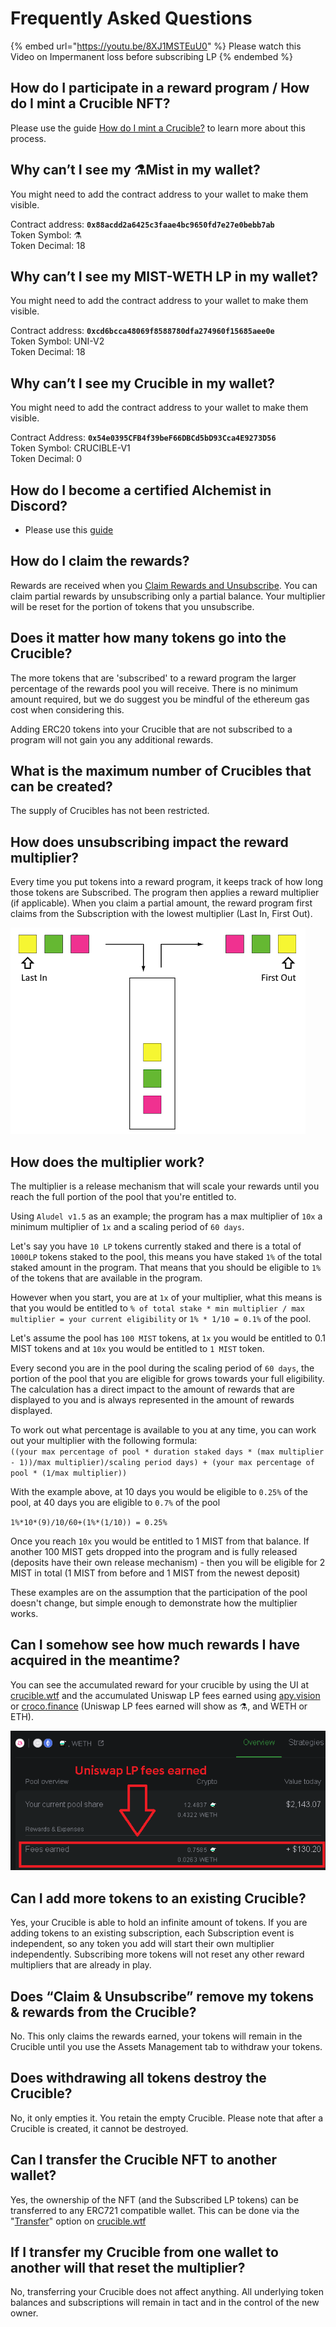 # Frequently Asked Questions

{% embed url="https://youtu.be/8XJ1MSTEuU0" %}
Please watch this Video on Impermanent loss before subscribing LP
{% endembed %}

## **How do I participate in a reward program / How do I mint a Crucible NFT?**

Please use the guide [How do I mint a Crucible?](guides-1/how-do-i-mint-a-crucible.md) to learn more about this process.

## **Why can’t I see my ⚗️Mist in my wallet?**

You might need to add the contract address to your wallet to make them visible.

Contract address: **`0x88acdd2a6425c3faae4bc9650fd7e27e0bebb7ab`**\
Token Symbol: ⚗️\
Token Decimal: 18

## **Why can’t I see my MIST-WETH LP in my wallet?**

You might need to add the contract address to your wallet to make them visible.

Contract address: **`0xcd6bcca48069f8588780dfa274960f15685aee0e`**\
Token Symbol: UNI-V2\
Token Decimal: 18

## **Why can’t I see my Crucible in my wallet?**

You might need to add the contract address to your wallet to make them visible.

Contract Address: **`0x54e0395CFB4f39beF66DBCd5bD93Cca4E9273D56`**\
Token Symbol: CRUCIBLE-V1\
Token Decimal: 0

## **How do I become a certified Alchemist in Discord?**

* Please use this [guide](how-to-become-a-certified-alchemist-on-discord.md)

## **How do I claim the rewards?**

Rewards are received when you [Claim Rewards and Unsubscribe](guides-1/claiming-rewards-and-unsubscribing-your-tokens.md). You can claim partial rewards by unsubscribing only a partial balance. Your multiplier will be reset for the portion of tokens that you unsubscribe.

## **Does it matter how many tokens go into the Crucible?**

The more tokens that are 'subscribed' to a reward program the larger percentage of the rewards pool you will receive. There is no minimum amount required, but we do suggest you be mindful of the ethereum gas cost when considering this.

Adding ERC20 tokens into your Crucible that are not subscribed to a program will not gain you any additional rewards.

## What is the maximum number of Crucibles that can be created?&#x20;

The supply of Crucibles has not been restricted.

## **How does unsubscribing impact the reward multiplier?**

Every time you put tokens into a reward program, it keeps track of how long those tokens are Subscribed. The program then applies a reward multiplier (if applicable). When you claim a partial amount, the reward program first claims from the Subscription with the lowest multiplier (Last In, First Out).

![](.gitbook/assets/untitled.png)

## **How does the multiplier work?**

The multiplier is a release mechanism that will scale your rewards until you reach the full portion of the pool that you're entitled to.

Using `Aludel v1.5` as an example; the program has a max multiplier of `10x` a minimum multiplier of `1x` and a scaling period of `60 days`.

Let's say you have `10 LP` tokens currently staked and there is a total of `1000LP` tokens staked to the pool, this means you have staked `1%`  of the total staked amount in the program. That means that you should be eligible to `1%` of the tokens that are available in the program.

However when you start, you are at `1x` of your multiplier, what this means is that you would be entitled to `% of total stake * min multiplier / max multiplier = your current eligibility` or `1% * 1/10 = 0.1%` of the pool.

Let's assume the pool has `100 MIST` tokens, at `1x`  you would be entitled to 0.1 MIST tokens and at `10x` you would be entitled to `1 MIST` token.

Every second you are in the pool during the scaling period of `60 days`, the portion of the pool that you are eligible for grows towards your full eligibility. The calculation has a direct impact to the amount of rewards that are displayed to you and is always represented in the amount of rewards displayed.

To work out what percentage is available to you at any time, you can work out your multiplier with the following formula:\
`((your max percentage of pool * duration staked days * (max multiplier - 1))/max multiplier)/scaling period days) + (your max percentage of pool * (1/max multiplier))`&#x20;

With the example above, at 10 days you would be eligible to `0.25%` of the pool, at 40 days you are eligible to `0.7%` of the pool&#x20;

`1%*10*(9)/10/60+(1%*(1/10)) = 0.25%`

Once you reach `10x` you would be entitled to 1 MIST from that balance. If another 100 MIST gets dropped into the program and is fully released (deposits have their own release mechanism) - then you will be eligible for 2 MIST in total (1 MIST from before and 1 MIST from the newest deposit)

These examples are on the assumption that the participation of the pool doesn't change, but simple enough to demonstrate how the multiplier works.

## **Can I somehow see how much rewards I have acquired in the meantime?**

You can see the accumulated reward for your crucible by using the UI at [crucible.wtf](https://crucible.wtf) and the accumulated Uniswap LP fees earned using [apy.vision](https://apy.vision) or [croco.finance](https://croco.finance) (Uniswap LP fees earned will show as ⚗️, and WETH or ETH).

![](.gitbook/assets/untitled-1-.png)

## **Can I add more tokens to an existing Crucible?**

Yes, your Crucible is able to hold an infinite amount of tokens. If you are adding tokens to an existing subscription, each Subscription event is independent, so any token you add will start their own multiplier independently.  Subscribing more tokens will not reset any other reward multipliers that are already in play.

## **Does “Claim & Unsubscribe” remove my tokens & rewards from the Crucible?**

No. This only claims the rewards earned, your tokens will remain in the Crucible until you use the Assets Management tab to withdraw your tokens.

## **Does withdrawing all tokens destroy the Crucible?**

No, it only empties it. You retain the empty Crucible. Please note that after a Crucible is created, it cannot be destroyed.

## **Can I transfer the Crucible NFT to another wallet?**

Yes, the ownership of the NFT (and the Subscribed LP tokens) can be transferred to any ERC721 compatible wallet. This can be done via the "[Transfer](guides-1/what-can-i-do-with-my-new-crucible.md#transferring-your-crucible-to-another-wallet)" option on [crucible.wtf](https://crucible.wtf)

## **If I transfer my Crucible from one wallet to another will that reset the multiplier?**

No, transferring your Crucible does not affect anything. All underlying token balances and subscriptions will remain in tact and in the control of the new owner.
